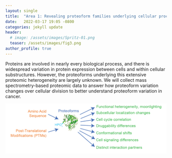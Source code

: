 ```yaml
---
layout: single
title:  "Area 1: Revealing proteoform families under­lying cellular processes and diseases."
date:   2022-03-17 19:05 -0800
categories: jekyll update
header:
  # image: /assets/images/Spritz-01.png
  teaser: /assets/images/fig3.png
author_profile: true
---
```


<!-- ## Area 1: Revealing proteoform families under­lying cellular processes and diseases. -->
Proteins are involved in nearly every biological process, and there is widespread variation in pro­tein expression between cells and within cel­lular substructures. However, the proteoforms underlying this extensive proteomic heterogene­ity are largely unknown. We will collect mass spectrometry-­based proteomic data to answer how proteoform variation changes over cellular division to better understand proteoform variation in cancer.

![schematic](/assets/images/fig3.png "schematic")
